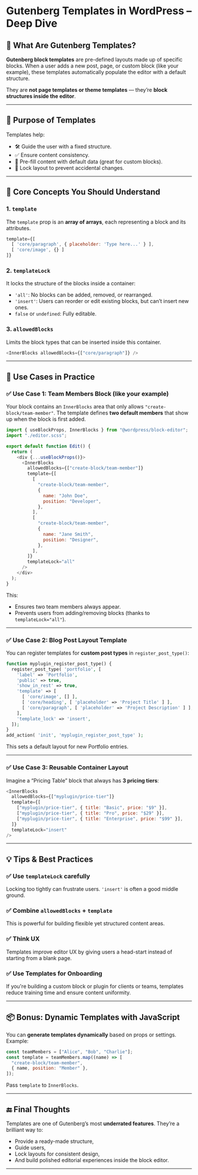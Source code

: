 # Gutenberg Templates in WordPress – Deep Dive

## 🚀 What Are Gutenberg Templates?

**Gutenberg block templates** are pre-defined layouts made up of specific blocks. When a user adds a new post, page, or custom block (like your example), these templates automatically populate the editor with a default structure.

They are **not page templates or theme templates** — they’re **block structures inside the editor**.

---

## 🎯 Purpose of Templates

Templates help:

- 🛠 Guide the user with a fixed structure.
- ✅ Ensure content consistency.
- 🧱 Pre-fill content with default data (great for custom blocks).
- 🔐 Lock layout to prevent accidental changes.

---

## 🧠 Core Concepts You Should Understand

### 1. `template`

The `template` prop is an **array of arrays**, each representing a block and its attributes.

```js
template={[
  [ 'core/paragraph', { placeholder: 'Type here...' } ],
  [ 'core/image', {} ]
]}
```

### 2. `templateLock`

It locks the structure of the blocks inside a container:

- `'all'`: No blocks can be added, removed, or rearranged.
- `'insert'`: Users can reorder or edit existing blocks, but can’t insert new ones.
- `false` or `undefined`: Fully editable.

### 3. `allowedBlocks`

Limits the block types that can be inserted inside this container.

```js
<InnerBlocks allowedBlocks={["core/paragraph"]} />
```

---

## 🧪 Use Cases in Practice

### ✅ Use Case 1: Team Members Block (like your example)

Your block contains an `InnerBlocks` area that only allows `"create-block/team-member"`. The template defines **two default members** that show up when the block is first added.

```js
import { useBlockProps, InnerBlocks } from "@wordpress/block-editor";
import "./editor.scss";

export default function Edit() {
  return (
    <div {...useBlockProps()}>
      <InnerBlocks
        allowedBlocks={["create-block/team-member"]}
        template={[
          [
            "create-block/team-member",
            {
              name: "John Doe",
              position: "Developer",
            },
          ],
          [
            "create-block/team-member",
            {
              name: "Jane Smith",
              position: "Designer",
            },
          ],
        ]}
        templateLock="all"
      />
    </div>
  );
}
```

This:

- Ensures two team members always appear.
- Prevents users from adding/removing blocks (thanks to `templateLock="all"`).

---

### ✅ Use Case 2: Blog Post Layout Template

You can register templates for **custom post types** in `register_post_type()`:

```php
function myplugin_register_post_type() {
  register_post_type( 'portfolio', [
    'label' => 'Portfolio',
    'public' => true,
    'show_in_rest' => true,
    'template' => [
      [ 'core/image', [] ],
      [ 'core/heading', [ 'placeholder' => 'Project Title' ] ],
      [ 'core/paragraph', [ 'placeholder' => 'Project Description' ] ],
    ],
    'template_lock' => 'insert',
  ]);
}
add_action( 'init', 'myplugin_register_post_type' );
```

This sets a default layout for new Portfolio entries.

---

### ✅ Use Case 3: Reusable Container Layout

Imagine a “Pricing Table” block that always has **3 pricing tiers**:

```js
<InnerBlocks
  allowedBlocks={["myplugin/price-tier"]}
  template={[
    ["myplugin/price-tier", { title: "Basic", price: "$9" }],
    ["myplugin/price-tier", { title: "Pro", price: "$29" }],
    ["myplugin/price-tier", { title: "Enterprise", price: "$99" }],
  ]}
  templateLock="insert"
/>
```

---

## 💡 Tips & Best Practices

### ✅ Use `templateLock` carefully

Locking too tightly can frustrate users. `'insert'` is often a good middle ground.

### ✅ Combine `allowedBlocks` + `template`

This is powerful for building flexible yet structured content areas.

### ✅ Think UX

Templates improve editor UX by giving users a head-start instead of starting from a blank page.

### ✅ Use Templates for Onboarding

If you're building a custom block or plugin for clients or teams, templates reduce training time and ensure content uniformity.

---

## 📦 Bonus: Dynamic Templates with JavaScript

You can **generate templates dynamically** based on props or settings. Example:

```js
const teamMembers = ["Alice", "Bob", "Charlie"];
const template = teamMembers.map((name) => [
  "create-block/team-member",
  { name, position: "Member" },
]);
```

Pass `template` to `InnerBlocks`.

---

## 🔚 Final Thoughts

Templates are one of Gutenberg’s most **underrated features**. They’re a brilliant way to:

- Provide a ready-made structure,
- Guide users,
- Lock layouts for consistent design,
- And build polished editorial experiences inside the block editor.

---

